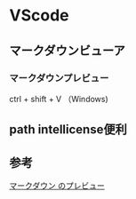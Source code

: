 # VScode

## マークダウンビューア

### マークダウンプレビュー

ctrl + shift + V （Windows)

## path intellicense便利

## 参考

[マークダウン のプレビュー][*1]

[*1]:http://qiita.com/poemn/items/8094c04bba86bd4fbe54
[*2]:https://qiita.com/4_mio_11/items/e7b0a5e65c89ac9d6d7f